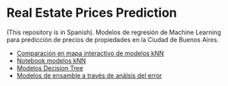 # Real Estate Prices Prediction
(This repository is in Spanish).
Modelos de regresión de Machine Learning para predicción de precios de propiedades en la Ciudad de Buenos Aires.
* [Comparación en mapa interactivo de modelos kNN](https://iamlucasmateo.github.io/MLPredictionProperati/interactiveModels.html)
* [Notebook modelos kNN](https://github.com/iamlucasmateo/dsHousingPrediction/blob/master/Notebooks/Mercado%20Inmobiliario%20-%20kNN%20Models.ipynb)
* [Modelos Decision Tree](https://github.com/iamlucasmateo/dsHousingPrediction/blob/master/Notebooks/Mercado%20Inmobiliario%20-%20Decision%20Tree%20Models%20-%20v2.ipynb)
* [Modelos de ensamble a través de análsis del error](https://github.com/iamlucasmateo/dsHousingPrediction/blob/master/Notebooks/Error%20Analysis%20-%20WIP.ipynb)
